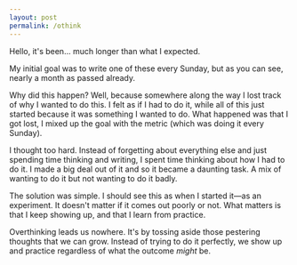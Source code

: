 ```yaml
---
layout: post
permalink: /othink
---
```

Hello, it's been... much longer than what I expected.

My initial goal was to write one of these every Sunday, but as you can see, nearly a month as passed already.

Why did this happen?
Well, because somewhere along the way I lost track of why I wanted to do this.
I felt as if I had to do it, while all of this just started because it was something I wanted to do.
What happened was that I got lost, I mixed up the goal with the metric (which was doing it every Sunday).

I thought too hard.
Instead of forgetting about everything else and just spending time thinking and writing, I spent time thinking about how I had to do it.
I made a big deal out of it and so it became a daunting task.
A mix of wanting to do it but not wanting to do it badly.

The solution was simple.
I should see this as when I started it—as an experiment.
It doesn't matter if it comes out poorly or not.
What matters is that I keep showing up, and that I learn from practice.

Overthinking leads us nowhere.
It's by tossing aside those pestering thoughts that we can grow.
Instead of trying to do it perfectly, we show up and practice regardless of what the outcome *might* be.
